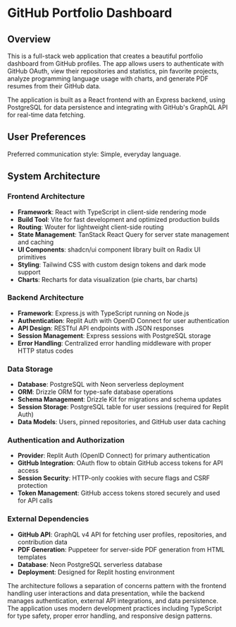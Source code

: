 # GitHub Portfolio Dashboard

## Overview

This is a full-stack web application that creates a beautiful portfolio dashboard from GitHub profiles. The app allows users to authenticate with GitHub OAuth, view their repositories and statistics, pin favorite projects, analyze programming language usage with charts, and generate PDF resumes from their GitHub data.

The application is built as a React frontend with an Express backend, using PostgreSQL for data persistence and integrating with GitHub's GraphQL API for real-time data fetching.

## User Preferences

Preferred communication style: Simple, everyday language.

## System Architecture

### Frontend Architecture
- **Framework**: React with TypeScript in client-side rendering mode
- **Build Tool**: Vite for fast development and optimized production builds
- **Routing**: Wouter for lightweight client-side routing
- **State Management**: TanStack React Query for server state management and caching
- **UI Components**: shadcn/ui component library built on Radix UI primitives
- **Styling**: Tailwind CSS with custom design tokens and dark mode support
- **Charts**: Recharts for data visualization (pie charts, bar charts)

### Backend Architecture
- **Framework**: Express.js with TypeScript running on Node.js
- **Authentication**: Replit Auth with OpenID Connect for user authentication
- **API Design**: RESTful API endpoints with JSON responses
- **Session Management**: Express sessions with PostgreSQL storage
- **Error Handling**: Centralized error handling middleware with proper HTTP status codes

### Data Storage
- **Database**: PostgreSQL with Neon serverless deployment
- **ORM**: Drizzle ORM for type-safe database operations
- **Schema Management**: Drizzle Kit for migrations and schema updates
- **Session Storage**: PostgreSQL table for user sessions (required for Replit Auth)
- **Data Models**: Users, pinned repositories, and GitHub user data caching

### Authentication and Authorization
- **Provider**: Replit Auth (OpenID Connect) for primary authentication
- **GitHub Integration**: OAuth flow to obtain GitHub access tokens for API access
- **Session Security**: HTTP-only cookies with secure flags and CSRF protection
- **Token Management**: GitHub access tokens stored securely and used for API calls

### External Dependencies
- **GitHub API**: GraphQL v4 API for fetching user profiles, repositories, and contribution data
- **PDF Generation**: Puppeteer for server-side PDF generation from HTML templates
- **Database**: Neon PostgreSQL serverless database
- **Deployment**: Designed for Replit hosting environment

The architecture follows a separation of concerns pattern with the frontend handling user interactions and data presentation, while the backend manages authentication, external API integrations, and data persistence. The application uses modern development practices including TypeScript for type safety, proper error handling, and responsive design patterns.